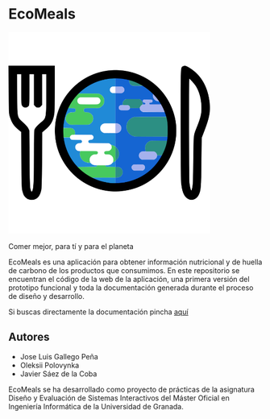 # EcoMeals
![EcoMeals logo](web/images/icono_web.png)

Comer mejor, para tí y para el planeta

EcoMeals es una aplicación para obtener información nutricional y de huella de carbono de los productos que consumimos.
En este repositorio se encuentran el código de la web de la aplicación, una primera versión del prototipo funcional y
toda la documentación generada durante el proceso de diseño y desarrollo.

Si buscas directamente la documentación pincha [aquí](documentacion)

## Autores
- Jose Luis Gallego Peña
- Oleksii Polovynka
- Javier Sáez de la Coba

EcoMeals se ha desarrollado como proyecto de prácticas de la asignatura Diseño y Evaluación de Sistemas Interactivos
 del Máster Oficial en Ingeniería Informática de la Universidad de Granada.

